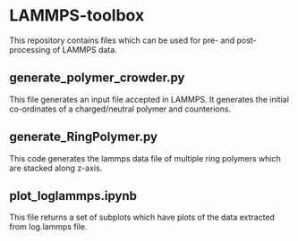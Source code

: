# LAMMPS-toolbox
This repository contains files which can be used for pre- and post-processing of LAMMPS data.

## generate_polymer_crowder.py
This file generates an input file accepted in LAMMPS. It generates the initial co-ordinates of a charged/neutral polymer and counterions.

## generate_RingPolymer.py
This code generates the lammps data file of multiple ring polymers which are stacked along z-axis.

## plot_loglammps.ipynb
This file returns a set of subplots which have plots of the data extracted from log.lammps file.
